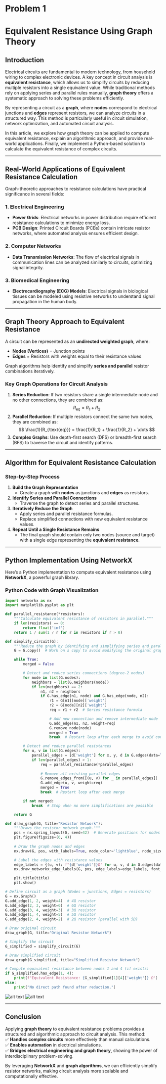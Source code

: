 # Problem 1

# **Equivalent Resistance Using Graph Theory**  

## **Introduction**  
Electrical circuits are fundamental to modern technology, from household wiring to complex electronic devices. A key concept in circuit analysis is **equivalent resistance**, which allows us to simplify circuits by reducing multiple resistors into a single equivalent value. While traditional methods rely on applying series and parallel rules manually, **graph theory** offers a systematic approach to solving these problems efficiently.  

By representing a circuit as a **graph**, where **nodes** correspond to electrical junctions and **edges** represent resistors, we can analyze circuits in a structured way. This method is particularly useful in circuit simulation, network optimization, and automated circuit analysis.  

In this article, we explore how graph theory can be applied to compute equivalent resistance, explain an algorithmic approach, and provide real-world applications. Finally, we implement a Python-based solution to calculate the equivalent resistance of complex circuits.  

---

## **Real-World Applications of Equivalent Resistance Calculation**  
Graph-theoretic approaches to resistance calculations have practical significance in several fields:  

### **1. Electrical Engineering**  
- **Power Grids**: Electrical networks in power distribution require efficient resistance calculations to minimize energy loss.  
- **PCB Design**: Printed Circuit Boards (PCBs) contain intricate resistor networks, where automated analysis ensures efficient design.  

### **2. Computer Networks**  
- **Data Transmission Networks**: The flow of electrical signals in communication lines can be analyzed similarly to circuits, optimizing signal integrity.  

### **3. Biomedical Engineering**  
- **Electrocardiography (ECG) Models**: Electrical signals in biological tissues can be modeled using resistive networks to understand signal propagation in the human body.  

---

## **Graph Theory Approach to Equivalent Resistance**  

A circuit can be represented as an **undirected weighted graph**, where:  
- **Nodes (Vertices)** = Junction points  
- **Edges** = Resistors with weights equal to their resistance values  

Graph algorithms help identify and simplify **series and parallel** resistor combinations iteratively.  

### **Key Graph Operations for Circuit Analysis**  
1. **Series Reduction**: If two resistors share a single intermediate node and no other connections, they are combined as:  
   $$
   R_{\text{eq}} = R_1 + R_2
   $$  
2. **Parallel Reduction**: If multiple resistors connect the same two nodes, they are combined as:  
   $$
   \frac{1}{R_{\text{eq}}} = \frac{1}{R_1} + \frac{1}{R_2} + \dots
   $$  
3. **Complex Graphs**: Use depth-first search (DFS) or breadth-first search (BFS) to traverse the circuit and identify patterns.  

---

## **Algorithm for Equivalent Resistance Calculation**  

### **Step-by-Step Process**  
1. **Build the Graph Representation**  
   - Create a graph with **nodes** as junctions and **edges** as resistors.  
2. **Identify Series and Parallel Connections**  
   - Traverse the graph to detect series and parallel structures.  
3. **Iteratively Reduce the Graph**  
   - Apply series and parallel resistance formulas.  
   - Replace simplified connections with new equivalent resistance values.  
4. **Repeat Until a Single Resistance Remains**  
   - The final graph should contain only two nodes (source and target) with a single edge representing the **equivalent resistance**.  

---

## **Python Implementation Using NetworkX**  

Here’s a Python implementation to compute equivalent resistance using **NetworkX**, a powerful graph library.  

### **Python Code with Graph Visualization**  
```python
import networkx as nx
import matplotlib.pyplot as plt

def parallel_resistance(*resistors):
    """Calculate equivalent resistance of resistors in parallel."""
    if len(resistors) == 0:
        return float('inf')
    return 1 / sum(1 / r for r in resistors if r > 0)

def simplify_circuit(G):
    """Reduce the graph by identifying and simplifying series and parallel resistances."""
    G = G.copy()  # Work on a copy to avoid modifying the original graph

    while True:
        merged = False

        # Detect and reduce series connections (degree-2 nodes)
        for node in list(G.nodes):
            neighbors = list(G.neighbors(node))
            if len(neighbors) == 2:
                n1, n2 = neighbors
                if G.has_edge(n1, node) and G.has_edge(node, n2):
                    r1 = G[n1][node]['weight']
                    r2 = G[node][n2]['weight']
                    req = r1 + r2  # Series resistance formula

                    # Add new connection and remove intermediate node
                    G.add_edge(n1, n2, weight=req)
                    G.remove_node(node)
                    merged = True
                    break  # Restart loop after each merge to avoid conflicts

        # Detect and reduce parallel resistances
        for u, v in list(G.edges):
            parallel_edges = [d['weight'] for x, y, d in G.edges(data=True) if {x, y} == {u, v}]
            if len(parallel_edges) > 1:
                req = parallel_resistance(*parallel_edges)
                
                # Remove all existing parallel edges
                G.remove_edges_from([(u, v) for _ in parallel_edges])
                G.add_edge(u, v, weight=req)
                merged = True
                break  # Restart loop after each merge

        if not merged:
            break  # Stop when no more simplifications are possible

    return G

def draw_graph(G, title="Resistor Network"):
    """Draws the resistor network graph."""
    pos = nx.spring_layout(G, seed=42)  # Generate positions for nodes
    plt.figure(figsize=(6, 4))
    
    # Draw the graph nodes and edges
    nx.draw(G, pos, with_labels=True, node_color='lightblue', node_size=1000, font_size=12, edge_color='gray')

    # Label the edges with resistance values
    edge_labels = {(u, v): f"{d['weight']}Ω" for u, v, d in G.edges(data=True)}
    nx.draw_networkx_edge_labels(G, pos, edge_labels=edge_labels, font_size=10)

    plt.title(title)
    plt.show()

# Define circuit as a graph (Nodes = junctions, Edges = resistors)
G = nx.Graph()
G.add_edge(1, 2, weight=4)  # 4Ω resistor
G.add_edge(2, 3, weight=6)  # 6Ω resistor
G.add_edge(3, 4, weight=3)  # 3Ω resistor
G.add_edge(1, 4, weight=5)  # 5Ω resistor
G.add_edge(2, 4, weight=2)  # 2Ω resistor (parallel with 5Ω)

# Draw original circuit
draw_graph(G, title="Original Resistor Network")

# Simplify the circuit
G_simplified = simplify_circuit(G)

# Draw simplified circuit
draw_graph(G_simplified, title="Simplified Resistor Network")

# Compute equivalent resistance between nodes 1 and 4 (if exists)
if G_simplified.has_edge(1, 4):
    print(f"Equivalent Resistance: {G_simplified[1][4]['weight']} Ω")
else:
    print("No direct path found after reduction.")
```
![alt text](image-1.png)
![alt text](image.png)

---

## **Conclusion**  
Applying **graph theory** to equivalent resistance problems provides a structured and algorithmic approach to circuit analysis. This method:  
✅ **Handles complex circuits** more effectively than manual calculations.  
✅ **Enables automation** in electrical simulations.  
✅ **Bridges electrical engineering and graph theory**, showing the power of interdisciplinary problem-solving.  

By leveraging **NetworkX** and **graph algorithms**, we can efficiently simplify resistor networks, making circuit analysis more scalable and computationally effective.  
